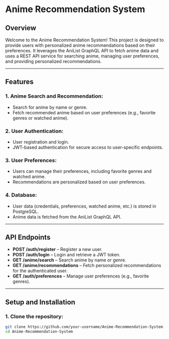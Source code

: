# Anime Recommendation System

## Overview

Welcome to the Anime Recommendation System! This project is designed to provide users with personalized anime recommendations based on their preferences. It leverages the AniList GraphQL API to fetch anime data and uses a REST API service for searching anime, managing user preferences, and providing personalized recommendations.

---

## Features

### 1. **Anime Search and Recommendation:**
- Search for anime by name or genre.
- Fetch recommended anime based on user preferences (e.g., favorite genres or watched anime).

### 2. **User Authentication:**
- User registration and login.
- JWT-based authentication for secure access to user-specific endpoints.

### 3. **User Preferences:**
- Users can manage their preferences, including favorite genres and watched anime.
- Recommendations are personalized based on user preferences.

### 4. **Database:**
- User data (credentials, preferences, watched anime, etc.) is stored in PostgreSQL.
- Anime data is fetched from the AniList GraphQL API.

---

## API Endpoints

- **POST /auth/register** – Register a new user.
- **POST /auth/login** – Login and retrieve a JWT token.
- **GET /anime/search** – Search anime by name or genre.
- **GET /anime/recommendations** – Fetch personalized recommendations for the authenticated user.
- **GET /auth/preferences** – Manage user preferences (e.g., favorite genres).

---

## Setup and Installation

### 1. **Clone the repository:**

```bash
git clone https://github.com/your-username/Anime-Recommendation-System.git
cd Anime-Recommendation-System
